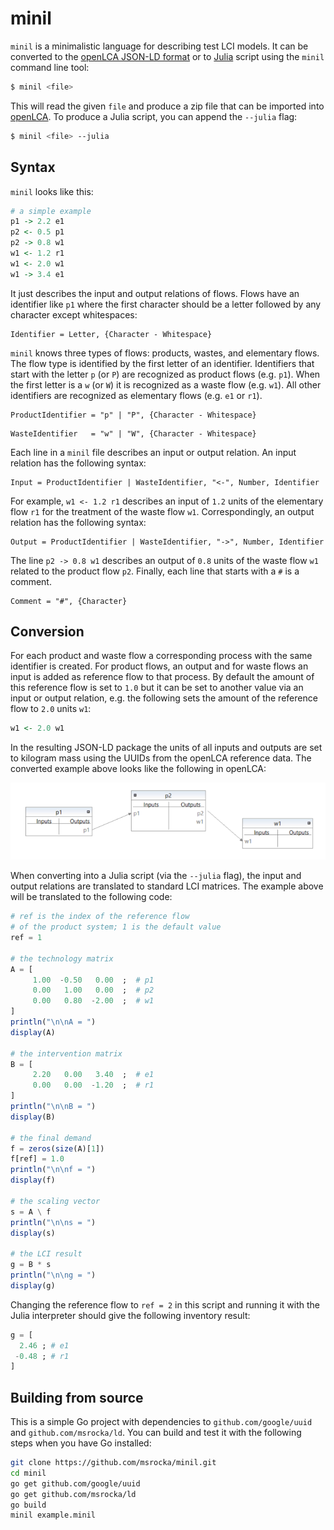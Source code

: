 # minil
`minil` is a minimalistic language for describing test LCI models. It can be
converted to the [openLCA JSON-LD format](https://github.com/GreenDelta/olca-schema)
or to [Julia](https://julialang.org/) script using the `minil` command line tool:

```bash
$ minil <file>
```

This will read the given `file` and produce a zip file that can be imported into
[openLCA](http://www.openlca.org/). To produce a Julia script, you can append
the `--julia` flag:

```bash
$ minil <file> --julia
```


## Syntax
`minil` looks like this:

```r
# a simple example
p1 -> 2.2 e1
p2 <- 0.5 p1
p2 -> 0.8 w1
w1 <- 1.2 r1
w1 <- 2.0 w1
w1 -> 3.4 e1
```

It just describes the input and output relations of flows. Flows have an
identifier like `p1` where the first character should be a letter followed
by any character except whitespaces:

```ebnf
Identifier = Letter, {Character - Whitespace}
```

`minil` knows three types of flows: products, wastes, and elementary flows. The
flow type is identified by the first letter of an identifier. Identifiers that
start with the letter `p` (or `P`) are recognized as product flows (e.g. `p1`).
When the first letter is a `w` (or `W`) it is recognized as a waste flow
(e.g. `w1`). All other identifiers are recognized as elementary flows
(e.g. `e1` or `r1`).

```ebnf
ProductIdentifier = "p" | "P", {Character - Whitespace}
```

```ebnf
WasteIdentifier   = "w" | "W", {Character - Whitespace}
```

Each line in a `minil` file describes an input or output relation. An input
relation has the following syntax:

```ebnf
Input = ProductIdentifier | WasteIdentifier, "<-", Number, Identifier
```

For example, `w1 <- 1.2 r1` describes an input of `1.2` units of the elementary
flow `r1` for the treatment of the waste flow `w1`. Correspondingly, an output
relation has the following syntax:

```ebnf
Output = ProductIdentifier | WasteIdentifier, "->", Number, Identifier
```

The line `p2 -> 0.8 w1` describes an output of `0.8` units of the waste flow 
`w1` related to the product flow `p2`. Finally, each line that starts with a
`#` is a comment.

```ebnf
Comment = "#", {Character}
```


## Conversion
For each product and waste flow a corresponding process with the same identifier
is created. For product flows, an output and for waste flows an input is added
as reference flow to that process. By default the amount of this reference
flow is set to `1.0` but it can be set to another value via an input or
output relation, e.g. the following sets the amount of the reference flow to
`2.0` units `w1`:

```r
w1 <- 2.0 w1
```

In the resulting JSON-LD package the units of all inputs and outputs are set
to kilogram mass using the UUIDs from the openLCA reference data. The converted
example above looks like the following in openLCA:

![](./example_olca.png)

When converting into a Julia script (via the `--julia` flag), the input and
output relations are translated to standard LCI matrices. The example above
will be translated to the following code:

```julia
# ref is the index of the reference flow
# of the product system; 1 is the default value
ref = 1

# the technology matrix
A = [
     1.00  -0.50   0.00  ;  # p1
     0.00   1.00   0.00  ;  # p2
     0.00   0.80  -2.00  ;  # w1
]
println("\n\nA = ")
display(A)

# the intervention matrix
B = [
     2.20   0.00   3.40  ;  # e1
     0.00   0.00  -1.20  ;  # r1
]
println("\n\nB = ")
display(B)

# the final demand
f = zeros(size(A)[1])
f[ref] = 1.0
println("\n\nf = ")
display(f)

# the scaling vector
s = A \ f
println("\n\ns = ")
display(s)

# the LCI result
g = B * s
println("\n\ng = ")
display(g)
```

Changing the reference flow to `ref = 2` in this script and running it with
the Julia interpreter should give the following inventory result:

```julia
g = [
  2.46 ; # e1
 -0.48 ; # r1
]
```

## Building from source
This is a simple Go project with dependencies to `github.com/google/uuid`
and `github.com/msrocka/ld`. You can build and test it with the following steps
when you have Go installed:

```bash
git clone https://github.com/msrocka/minil.git
cd minil
go get github.com/google/uuid
go get github.com/msrocka/ld
go build
minil example.minil
```
